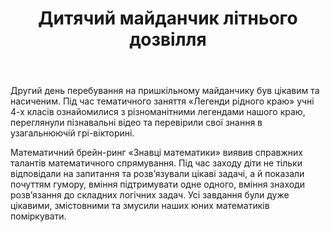 ﻿---
title: Дитячий майданчик літнього дозвілля
---

Другий день перебування на пришкільному майданчику був цікавим та насиченим. Під час тематичного заняття «Легенди рідного краю» учні 4-х класів ознайомилися з різноманітними легендами нашого краю, переглянули пізнавальні відео та перевірили свої знання в узагальнюючій грі-вікторині.

Математичний брейн-ринг «Знавці математики» виявив справжних талантів математичного спрямування. Під час заходу діти не тільки відповідали на запитання та розв’язували цікаві задачі, а й показали почуттям гумору, вміння підтримувати одне одного, вміння знаходи розв’язання до складних логічних задач. Усі завдання були дуже цікавими, змістовними та змусили наших юних математиків поміркувати.

<slideshow />
